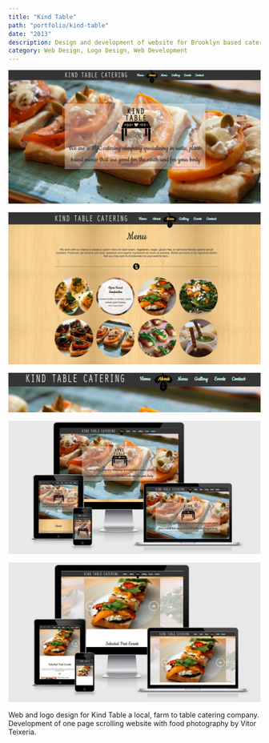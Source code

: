 ```yaml
---
title: "Kind Table"
path: "portfolio/kind-table"
date: "2013"
description: Design and development of website for Brooklyn based caterer.
category: Web Design, Logo Design, Web Development
---
```


<div class="kg-card kg-image-card kg-width-full">

![Kind Table Website](./kindtable_home.jpg)

</div>

<div class="kg-card kg-image-card kg-width-full">

![Kind Table Website](./kindtable_menu.jpg)

</div>

<div class="kg-card kg-image-card kg-width-full">

![Kind Table Website](./kindtable_detail.jpg)

</div>

<div class="kg-card kg-image-card kg-width-full">

![Kind Table Website](./kindtable_responsive1.jpg)

</div>

<div class="kg-card kg-image-card kg-width-full">

![Kind Table Website](./kindtable_responsive2.jpg)

</div>

<p>
Web and logo design for Kind Table a local, farm to table catering company. Development of one page scrolling website with food photography by Vitor Teixeria.
</p>